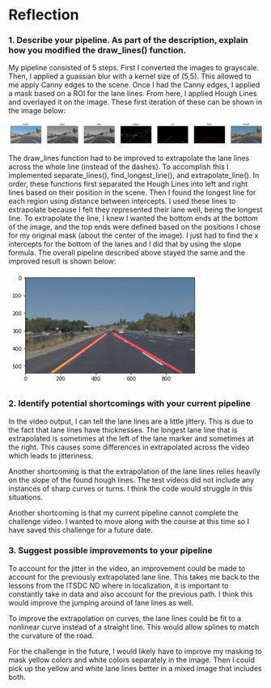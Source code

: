# Reflection

[//]: # (Image References)

[image1]: ./report_images/first_iteration.png "First Iteration"
[image2]: ./report_images/improved.png "Improved"

### 1. Describe your pipeline. As part of the description, explain how you modified the draw_lines() function.

My pipeline consisted of 5 steps. First I converted the images to grayscale. Then, I applied a guassian blur with a kernel size of (5,5). This allowed to me apply Canny edges to the scene. Once I had the Canny edges, I applied a mask based on a ROI for the lane lines. From here, I applied Hough Lines and overlayed it on the image. These first iteration of these can be shown in the image below:

![alt text][image1]

The draw_lines function had to be improved to extrapolate the lane lines across the whole line (instead of the dashes). To accomplish this I implemented separate_lines(), find_longest_line(), and extrapolate_line(). In order, these functions first separated the Hough Lines into left and right lines based on their position in the scene. Then I found the longest line for each region using distance between intercepts. I used these lines to extrapolate because I felt they represented their lane well, being the longest line. To extrapolate the line, I knew I wanted the bottom ends at the bottom of the image, and the top ends were defined based on the positions I chose for my original mask (about the center of the image). I just had to find the x intercepts for the bottom of the lanes and I did that by using the slope formula. The overall pipeline described above stayed the same and the improved result is shown below:

![alt text][image2]


### 2. Identify potential shortcomings with your current pipeline

In the video output, I can tell the lane lines are a little jittery. This is due to the fact that lane lines have thicknesses. The longest lane line that is extrapolated is sometimes at the left of the lane marker and sometimes at the right. This causes some differences in extrapolated across the video which leads to jitteriness. 

Another shortcoming is that the extrapolation of the lane lines relies heavily on the slope of the found hough lines. The test videos did not include any instances of sharp curves or turns. I think the code would struggle in this situations.

Another shortcoming is that my current pipeline cannot complete the challenge video.  I wanted to move along with the course at this time so I have saved this challenge for a future date.

### 3. Suggest possible improvements to your pipeline
To account for the jitter in the video, an improvement could be made to account for the previously extrapolated lane line. This takes me back to the lessons from the ITSDC ND where in localization, it is important to constantly take in data and also account for the previous path. I think this would improve the jumping around of lane lines as well.

To improve the extrapolation on curves, the lane lines could be fit to a nonlinear curve instead of a straight line. This would allow splines to match the curvature of the road.

For the challenge in the future, I would likely have to improve my masking to mask yellow colors and white colors separately in the image. Then I could pick up the yellow and white lane lines better in a mixed image that includes both.

